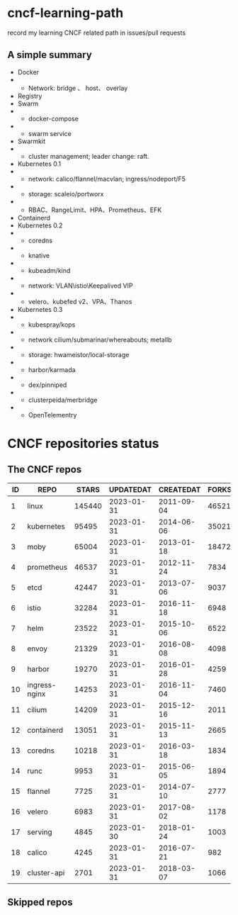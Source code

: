 # cncf-learning-path
record my learning CNCF related path in issues/pull requests

## A simple summary
- Docker
- - Network: bridge 、 host、 overlay
- Registry
- Swarm
- - docker-compose
- - swarm service
- Swarmkit
- - cluster management; leader change: raft.
- Kubernetes 0.1
- - network: calico/flannel/macvlan; ingress/nodeport/F5
- - storage: scaleio/portworx
- - RBAC、RangeLimit、HPA、Prometheus、EFK
- Containerd
- Kubernetes 0.2
- - coredns
- - knative
- - kubeadm/kind
- - network: VLAN\istio\Keepalived VIP
- - velero、kubefed v2、VPA、Thanos
- Kubernetes 0.3
- - kubespray/kops
- - network cilium/submarinar/whereabouts; metallb
- - storage: hwameistor/local-storage
- - harbor/karmada
- - dex/pinniped
- - clusterpeida/merbridge
- - OpenTelementry

# CNCF repositories status
<!--START_SECTION:github_repos-->
## The CNCF repos
| ID |     REPO      | STARS  | UPDATEDAT  | CREATEDAT  | FORKSCOUNT |
|----|---------------|--------|------------|------------|------------|
|  1 | linux         | 145440 | 2023-01-31 | 2011-09-04 |      46521 |
|  2 | kubernetes    |  95495 | 2023-01-31 | 2014-06-06 |      35021 |
|  3 | moby          |  65004 | 2023-01-31 | 2013-01-18 |      18472 |
|  4 | prometheus    |  46537 | 2023-01-31 | 2012-11-24 |       7834 |
|  5 | etcd          |  42447 | 2023-01-31 | 2013-07-06 |       9037 |
|  6 | istio         |  32284 | 2023-01-31 | 2016-11-18 |       6948 |
|  7 | helm          |  23522 | 2023-01-31 | 2015-10-06 |       6522 |
|  8 | envoy         |  21329 | 2023-01-31 | 2016-08-08 |       4098 |
|  9 | harbor        |  19270 | 2023-01-31 | 2016-01-28 |       4259 |
| 10 | ingress-nginx |  14253 | 2023-01-31 | 2016-11-04 |       7460 |
| 11 | cilium        |  14209 | 2023-01-31 | 2015-12-16 |       2011 |
| 12 | containerd    |  13051 | 2023-01-31 | 2015-11-13 |       2665 |
| 13 | coredns       |  10218 | 2023-01-31 | 2016-03-18 |       1834 |
| 14 | runc          |   9953 | 2023-01-31 | 2015-06-05 |       1894 |
| 15 | flannel       |   7725 | 2023-01-31 | 2014-07-10 |       2777 |
| 16 | velero        |   6983 | 2023-01-31 | 2017-08-02 |       1178 |
| 17 | serving       |   4845 | 2023-01-30 | 2018-01-24 |       1003 |
| 18 | calico        |   4245 | 2023-01-31 | 2016-07-21 |        982 |
| 19 | cluster-api   |   2701 | 2023-01-31 | 2018-03-07 |       1066 |



## Skipped repos
<!--END_SECTION:github_repos-->
